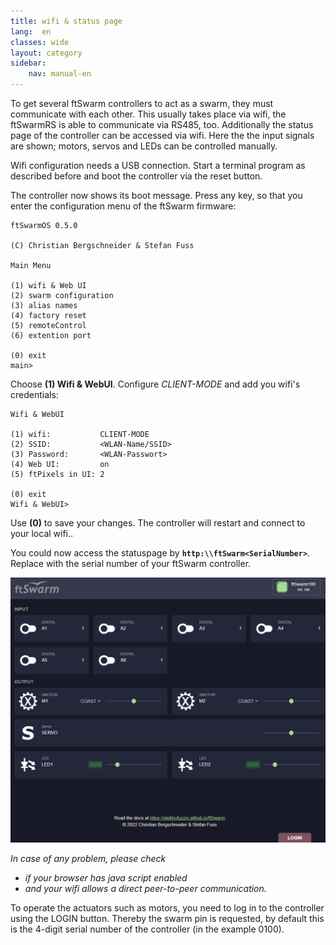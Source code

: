 ```yaml
---
title: wifi & status page
lang:  en
classes: wide
layout: category
sidebar:
    nav: manual-en
---
```


To get several ftSwarm controllers to act as a swarm, they must communicate with each other. This usually takes place via wifi, the ftSwarmRS is able to communicate via RS485, too. Additionally the status page of the controller can be accessed via wifi. Here the the input signals are shown; motors, servos and LEDs can be controlled manually.

Wifi configuration needs a USB connection. Start a terminal program as described before and boot the controller via the reset button.

The controller now shows its boot message. Press any key, so that you enter the configuration menu of the ftSwarm firmware:

```
ftSwarmOS 0.5.0

(C) Christian Bergschneider & Stefan Fuss

Main Menu

(1) wifi & Web UI
(2) swarm configuration
(3) alias names
(4) factory reset
(5) remoteControl
(6) extention port

(0) exit
main>
```

Choose  **(1) Wifi & WebUI**. Configure *CLIENT-MODE* and add you wifi's credentials:

```
Wifi & WebUI

(1) wifi:           CLIENT-MODE
(2) SSID:           <WLAN-Name/SSID>
(3) Password:       <WLAN-Passwort>
(4) Web UI:         on
(5) ftPixels in UI: 2

(0) exit
Wifi & WebUI>
```

Use **(0)** to save your changes. The controller will restart and connect to your local wifi..

You could now access the statuspage by **`http:\\ftSwarm<SerialNumber>`**. Replace <SerialNumber> with the serial number of your ftSwarm controller.

![Monitoring ftSwarm](../../assets/img/ftSwarm_Monitor.png)

*In case of any problem, please check*
- *if your browser has java script enabled*
- *and your wifi allows a direct peer-to-peer communication.*

To operate the actuators such as motors, you need to log in to the controller using the LOGIN button. Thereby the swarm pin is requested, by default this is the 4-digit serial number of the controller (in the example 0100).